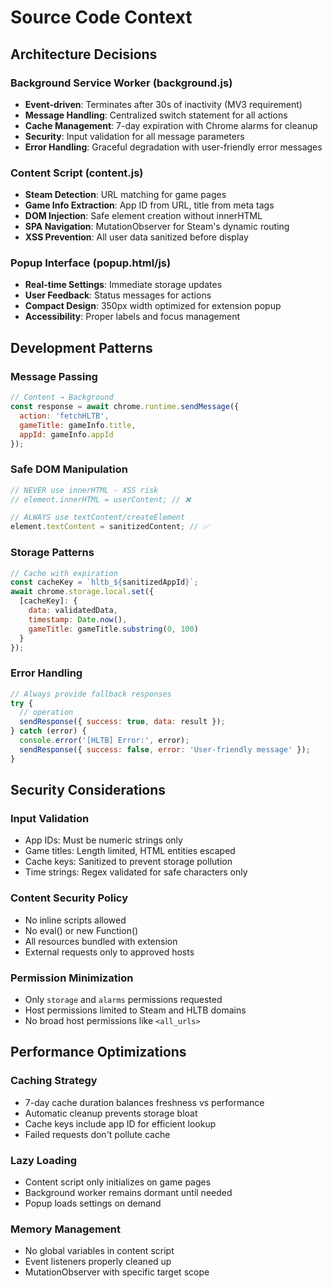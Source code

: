 # Source Code Context

## Architecture Decisions

### Background Service Worker (background.js)
- **Event-driven**: Terminates after 30s of inactivity (MV3 requirement)
- **Message Handling**: Centralized switch statement for all actions
- **Cache Management**: 7-day expiration with Chrome alarms for cleanup
- **Security**: Input validation for all message parameters
- **Error Handling**: Graceful degradation with user-friendly error messages

### Content Script (content.js)
- **Steam Detection**: URL matching for game pages
- **Game Info Extraction**: App ID from URL, title from meta tags
- **DOM Injection**: Safe element creation without innerHTML
- **SPA Navigation**: MutationObserver for Steam's dynamic routing
- **XSS Prevention**: All user data sanitized before display

### Popup Interface (popup.html/js)
- **Real-time Settings**: Immediate storage updates
- **User Feedback**: Status messages for actions
- **Compact Design**: 350px width optimized for extension popup
- **Accessibility**: Proper labels and focus management

## Development Patterns

### Message Passing
```javascript
// Content → Background
const response = await chrome.runtime.sendMessage({
  action: 'fetchHLTB',
  gameTitle: gameInfo.title,
  appId: gameInfo.appId
});
```

### Safe DOM Manipulation
```javascript
// NEVER use innerHTML - XSS risk
// element.innerHTML = userContent; // ❌

// ALWAYS use textContent/createElement
element.textContent = sanitizedContent; // ✅
```

### Storage Patterns
```javascript
// Cache with expiration
const cacheKey = `hltb_${sanitizedAppId}`;
await chrome.storage.local.set({
  [cacheKey]: {
    data: validatedData,
    timestamp: Date.now(),
    gameTitle: gameTitle.substring(0, 100)
  }
});
```

### Error Handling
```javascript
// Always provide fallback responses
try {
  // operation
  sendResponse({ success: true, data: result });
} catch (error) {
  console.error('[HLTB] Error:', error);
  sendResponse({ success: false, error: 'User-friendly message' });
}
```

## Security Considerations

### Input Validation
- App IDs: Must be numeric strings only
- Game titles: Length limited, HTML entities escaped
- Cache keys: Sanitized to prevent storage pollution
- Time strings: Regex validated for safe characters only

### Content Security Policy
- No inline scripts allowed
- No eval() or new Function()
- All resources bundled with extension
- External requests only to approved hosts

### Permission Minimization
- Only `storage` and `alarms` permissions requested
- Host permissions limited to Steam and HLTB domains
- No broad host permissions like `<all_urls>`

## Performance Optimizations

### Caching Strategy
- 7-day cache duration balances freshness vs performance
- Automatic cleanup prevents storage bloat
- Cache keys include app ID for efficient lookup
- Failed requests don't pollute cache

### Lazy Loading
- Content script only initializes on game pages
- Background worker remains dormant until needed
- Popup loads settings on demand

### Memory Management
- No global variables in content script
- Event listeners properly cleaned up
- MutationObserver with specific target scope